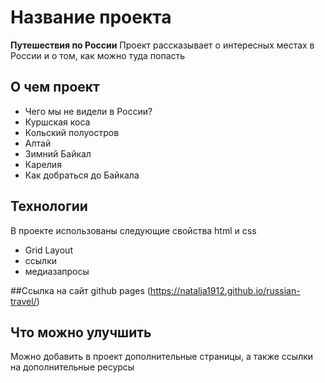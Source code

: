 # Название проекта
**Путешествия по России**
Проект рассказывает о интересных местах в России и о том, как можно туда попасть

## О чем проект
 * Чего мы не видели в России?
 * Куршская коса
 * Кольский полуостров
 * Алтай
 * Зимний Байкал
 * Карелия
 * Как добраться до Байкала


## Технологии
В проекте использованы следующие свойства html и css
 * Grid Layout
 * ссылки
 * медиазапросы

##Ссылка на сайт github pages (https://natalja1912.github.io/russian-travel/)

## Что можно улучшить
Можно добавить в проект дополнительные страницы, а также ссылки на дополнительные ресурсы
